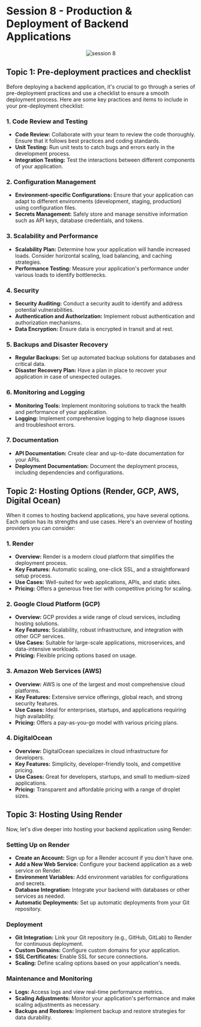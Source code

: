 # Session 8 - Production & Deployment of Backend Applications

<p align="center">
    <img src="./session-8.svg" alt="session 8" />
</p>

## Topic 1: Pre-deployment practices and checklist

Before deploying a backend application, it's crucial to go through a series of pre-deployment practices and use a checklist to ensure a smooth deployment process. Here are some key practices and items to include in your pre-deployment checklist:

### 1. Code Review and Testing

- **Code Review:** Collaborate with your team to review the code thoroughly. Ensure that it follows best practices and coding standards.
- **Unit Testing:** Run unit tests to catch bugs and errors early in the development process.
- **Integration Testing:** Test the interactions between different components of your application.

### 2. Configuration Management

- **Environment-specific Configurations:** Ensure that your application can adapt to different environments (development, staging, production) using configuration files.
- **Secrets Management:** Safely store and manage sensitive information such as API keys, database credentials, and tokens.

### 3. Scalability and Performance

- **Scalability Plan:** Determine how your application will handle increased loads. Consider horizontal scaling, load balancing, and caching strategies.
- **Performance Testing:** Measure your application's performance under various loads to identify bottlenecks.

### 4. Security

- **Security Auditing:** Conduct a security audit to identify and address potential vulnerabilities.
- **Authentication and Authorization:** Implement robust authentication and authorization mechanisms.
- **Data Encryption:** Ensure data is encrypted in transit and at rest.

### 5. Backups and Disaster Recovery

- **Regular Backups:** Set up automated backup solutions for databases and critical data.
- **Disaster Recovery Plan:** Have a plan in place to recover your application in case of unexpected outages.

### 6. Monitoring and Logging

- **Monitoring Tools:** Implement monitoring solutions to track the health and performance of your application.
- **Logging:** Implement comprehensive logging to help diagnose issues and troubleshoot errors.

### 7. Documentation

- **API Documentation:** Create clear and up-to-date documentation for your APIs.
- **Deployment Documentation:** Document the deployment process, including dependencies and configurations.

## Topic 2: Hosting Options (Render, GCP, AWS, Digital Ocean)

When it comes to hosting backend applications, you have several options. Each option has its strengths and use cases. Here's an overview of hosting providers you can consider:

### 1. Render

- **Overview:** Render is a modern cloud platform that simplifies the deployment process.
- **Key Features:** Automatic scaling, one-click SSL, and a straightforward setup process.
- **Use Cases:** Well-suited for web applications, APIs, and static sites.
- **Pricing:** Offers a generous free tier with competitive pricing for scaling.

### 2. Google Cloud Platform (GCP)

- **Overview:** GCP provides a wide range of cloud services, including hosting solutions.
- **Key Features:** Scalability, robust infrastructure, and integration with other GCP services.
- **Use Cases:** Suitable for large-scale applications, microservices, and data-intensive workloads.
- **Pricing:** Flexible pricing options based on usage.

### 3. Amazon Web Services (AWS)

- **Overview:** AWS is one of the largest and most comprehensive cloud platforms.
- **Key Features:** Extensive service offerings, global reach, and strong security features.
- **Use Cases:** Ideal for enterprises, startups, and applications requiring high availability.
- **Pricing:** Offers a pay-as-you-go model with various pricing plans.

### 4. DigitalOcean

- **Overview:** DigitalOcean specializes in cloud infrastructure for developers.
- **Key Features:** Simplicity, developer-friendly tools, and competitive pricing.
- **Use Cases:** Great for developers, startups, and small to medium-sized applications.
- **Pricing:** Transparent and affordable pricing with a range of droplet sizes.

## Topic 3: Hosting Using Render

Now, let's dive deeper into hosting your backend application using Render:

### Setting Up on Render

- **Create an Account:** Sign up for a Render account if you don't have one.
- **Add a New Web Service:** Configure your backend application as a web service on Render.
- **Environment Variables:** Add environment variables for configurations and secrets.
- **Database Integration:** Integrate your backend with databases or other services as needed.
- **Automatic Deployments:** Set up automatic deployments from your Git repository.

### Deployment

- **Git Integration:** Link your Git repository (e.g., GitHub, GitLab) to Render for continuous deployment.
- **Custom Domains:** Configure custom domains for your application.
- **SSL Certificates:** Enable SSL for secure connections.
- **Scaling:** Define scaling options based on your application's needs.

### Maintenance and Monitoring

- **Logs:** Access logs and view real-time performance metrics.
- **Scaling Adjustments:** Monitor your application's performance and make scaling adjustments as necessary.
- **Backups and Restores:** Implement backup and restore strategies for data durability.
